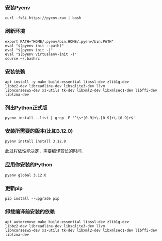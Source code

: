 ### 安装Pyenv

```
curl -fsSL https://pyenv.run | bash
```

### 刷新环境

```
export PATH="HOME/.pyenv/bin:HOME/.pyenv/bin:PATH"
eval "$(pyenv init --path)"
eval "$(pyenv init -)"
eval "$(pyenv virtualenv-init -)"
source ~/.bashrc
```

### 安装依赖

```
apt install -y make build-essential libssl-dev zlib1g-dev
libbz2-dev libreadline-dev libsqlite3-dev llvm
libncursesw5-dev xz-utils tk-dev libxml2-dev libxmlsec1-dev libffi-dev liblzma-dev
```

### 列出Python正式版

```
pyenv install --list | grep -E '^\s*[0-9]+\.[0-9]+\.[0-9]+$'
```

### 安装所需要的版本(比如3.12.0)

```
pyenv install install 3.12.0
```

此过程依性能决定，需要编译较长的时间.

### 应用你安装的Python

```
pyenv global 3.12.0
```

### 更新pip

```
pip install --upgrade pip
```

### 卸载编译前安装的依赖

```
apt autoremove make build-essential libssl-dev zlib1g-dev
libbz2-dev libreadline-dev libsqlite3-dev llvm
libncursesw5-dev xz-utils tk-dev libxml2-dev libxmlsec1-dev libffi-dev liblzma-dev
```
